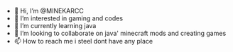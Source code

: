 - 👋 Hi, I’m @MINEKARCC
- 👀 I’m interested in gaming and codes
- 🌱 I’m currently learning java 
- 💞️ I’m looking to collaborate on java' minecraft mods and creating games
- 📫 How to reach me i steel dont have any place 

<!---
MINEKARCC/MINEKARCC is a ✨ special ✨ repository because its `README.md` (this file) appears on your GitHub profile.
You can click the Preview link to take a look at your changes.
--->
